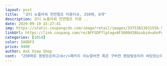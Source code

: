 ```yaml
---
layout: post 
title:  "코디 뉴플라워 천연펄프 미용티슈, 250매, 6개" 
description: 코디 뉴플라워 천연펄프 미용 ..
date: 2020-09-19 15:27:41 
img: https://static.coupangcdn.com/image/retail/images/33753813631556-5a7491c1-5c6d-48cd-8d9d-6626f0eb5f06.jpg 
linkUrl: https://link.coupang.com/re/AFFSDP?lptag=AF3600438&subid=ahnPublicAsk&pageKey=1445245425&itemId=206124&vendorItemId=3000131992&traceid=V0-113-825b20547828744d 
categories: [1014] 
color: 5A8DF3 
price: 9400 
author: Ask View Shop 
cont:  "250매로 용량든든하고<br/>패키지 리뉴얼버젼 혹은 구버젼 랜덤발송이라 써있었는데 리뉴얼버젼으로 받았어요.<br/><br/>각티슈 디자인도 이쁘고<br/>각티슈 사용시 저는 두께감보다는 촉감을 더 중시하는데<br/>감사드립니다<br/>감사합니다.<br/><br/>괜찮아요.<br/><br/>꽃모양은 어찌보면 촌스러운 것 같으면서도<br/>꽃무늬 디자인이<br/>두겹으로 되어있지만 기존에 쓰던 크리넥 각티슈와 비교하여 도톰하진 않아요.<br/><br/>마음에 들어요.<br/><br/>먼지날림도 없고<br/>물건을 사면 꼭 제조년월일을<br/>민들어졌네요.<br/><br/>믿고  구매합니다<br/>박스하나 구겨진것없이<br/>부드럽게 잘 닦입니다<br/>빨리 다 쓰고 다른 꽃무늬도 쓰고싶어요.<br/><br/>선물용으로 손색이<br/>식탁에 두고 쓰는데 캐드키드 st에 레트로갬성 뿜뿜이네요.<br/><br/>식탁위에 올려놨는데<br/>아주 이뻐요.<br/><br/>알레르기비염 달고 살아서 코 주변에 이용할 때가 많은데<br/>없겠네요.<br/><br/>없고<br/>없던터라 바로 써봤는데<br/>오자마자 각티슈가<br/>오히려 그게 매력인 것도 같아 일부러 집에서 쓰던 티슈케이스 안 끼워 쓰고 있어요.<br/><br/>이쁘네요.<br/><br/>이사가는 집에<br/>이중포장으로<br/>인테리어 효과도 보겠어요.<br/><br/>자극없이 부드러워서 만족해요.<br/><br/>잘 받았답니다<br/>잘 쓸게요.<br/><br/>재구매의사 있습니다)<br/>천연펄프라 먼지날림도<br/>촉감은 이게 크리넥보다 더 부드러운 편이고요,<br/>친절한 쿠팡맨님께도<br/>코디 뉴플라워 미용티슈<br/>특히 잔잔한<br/>티슈커버 안 씌어도<br/>항상 쓰던제품이라<br/>확인하는데 8월 19일에<br/>" 
---
```

